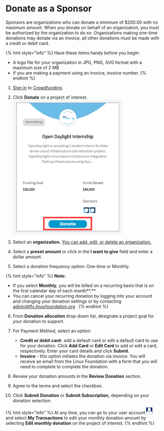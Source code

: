 # Donate as a Sponsor

Sponsors are organizations who can donate a minimum of $200.00 with no maximum amount. When you donate on behalf of an organization, you must be authorized by the organization to do so. Organizations making one-time donations may donate via an invoice, all other donations must be made with a credit or debit card.

{% hint style="info" %}
Have these items handy before you begin:

* A logo file for your organization in JPG, PNG, SVG format with a maximum size of 2 MB
* If you are making a payment using an invoice, invoice number. 
{% endhint %}

 1. [Sign in](../../../../sso/sign-in/) to [Crowdfunding](https://funding.communitybridge.org/).

2. Click **Donate** on a project of interest.  
 ![](../../../../.gitbook/assets/donate-to-a-project.png) 

3. Select an **organization.** [You can add, edit, or delete an organization.](add-edit-or-delete-an-organization.md)  


4. Select a **preset amount** or click in the **I want to give** field and enter a dollar amount.  


5. Select a donation frequency option: One-time or Monthly.

{% hint style="info" %}
**Note:**

* If you select **Monthly**, you will be billed on a recurring basis that is on the first calendar day of each month**.**
* You can cancel your recurring donation by logging into your account and changing your donation settings or by contacting  [admin@lfx.linuxfoundation.org](mailto:admin@lfx.linuxfoundation.org) .
{% endhint %}

6. From **Donation allocation** drop-down list, designate a project goal for your donation to support.

1. For Payment Method, select an option:
   * **Credit or debit card**- add a default card or edit a default card to use for your donation. Click **Add Card** or **Edit Card** to add or edit a card, respectively. Enter your card details and click **Submit**.
   * **Invoice** - this option initiates the donation via invoice. You will receive an email from the Linux Foundation with a form that you will need to complete to complete the donation.

7. Review your donation amounts in the **Review Donation** section.

8. Agree to the terms and select the checkbox.

9. Click **Submit Donation** or **Submit Subscription,** depending on your donation selection. 

{% hint style="info" %}
At any time, you can go to your user account ![](../../../../.gitbook/assets/7418575.png) and select **My Transactions** to edit your monthly donation amount by selecting **Edit monthly donation** on the project of interest.
{% endhint %}


